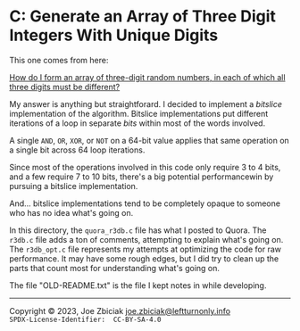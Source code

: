 # C: Generate an Array of Three Digit Integers With Unique Digits

This one comes from here:

[How do I form an array of three-digit random numbers, in each of which all three digits must be different?](https://www.quora.com/How-do-I-form-an-array-of-three-digit-random-numbers-in-each-of-which-all-three-digits-must-be-different-Use-C-language)

My answer is anything but straightforard. I decided to implement a _bitslice_
implementation of the algorithm.  Bitslice implementations put different
iterations of a loop in separate _bits_ within most of the words involved.

A single `AND`, `OR`, `XOR`, or `NOT` on a 64-bit value applies that same
operation on a single bit across 64 loop iterations.

Since most of the operations involved in this code only require 3 to 4 bits,
and a few require 7 to 10 bits, there's a big potential performancewin by
pursuing a bitslice implementation.

And... bitslice implementations tend to be completely opaque to someone who
has no idea what's going on.

In this directory, the `quora_r3db.c` file has what I posted to Quora.  The
`r3db.c` file adds a ton of comments, attempting to explain what's going on.
The `r3db_opt.c` file represents my attempts at optimizing the code for raw
performance.  It may have some rough edges, but I did try to clean up the parts
that count most for understanding what's going on. 

The file "OLD-README.txt" is the file I kept notes in while developing.

____

Copyright © 2023, Joe Zbiciak <joe.zbiciak@leftturnonly.info>  
`SPDX-License-Identifier:  CC-BY-SA-4.0`
